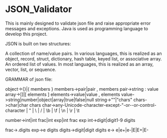 # JSON_Validator
This is mainly designed to validate json file and raise appropriate error messages and exceptions. Java is used as programming language to develop this project.

JSON is built on two structures:

 A collection of name/value pairs. In various languages, this is realized as an object, record, struct, dictionary, hash table, keyed list, or associative array. An ordered list of values. In most languages, this is realized as an array, vector, list, or sequence.

GRAMMAR of json file:

object->{}|{ members }
members->pair|pair , members
pair->string : value 
array->[]|[ elements ] 
elements->value|value , elements
value->string|number|object|array|true|false|null 
string->""|"chars" 
chars->char|char chars 
char->any-Unicode-character-except-"-or--or-control-character | " | \ | / | \b | \f | \n | \r | \t

number->int|int frac|int exp|int frac exp
 int->digit|digit1-9 digits

frac->.digits exp->e
digits digits->digit|digit digits
 e-> e|e+|e-|E|E+|E-
